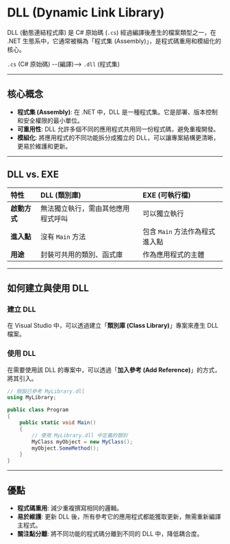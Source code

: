 # DLL (Dynamic Link Library)

DLL (動態連結程式庫) 是 C# 原始碼 (`.cs`) 經過編譯後產生的檔案類型之一，在 .NET 生態系中，它通常被稱為「程式集 (Assembly)」，是程式碼重用和模組化的核心。

`.cs` (C# 原始碼) --(編譯)--> `.dll` (程式集)

---

## 核心概念

- **程式集 (Assembly)**: 在 .NET 中，DLL 是一種程式集。它是部署、版本控制和安全權限的最小單位。
- **可重用性**: DLL 允許多個不同的應用程式共用同一份程式碼，避免重複開發。
- **模組化**: 將應用程式的不同功能拆分成獨立的 DLL，可以讓專案結構更清晰，更易於維護和更新。

---

## DLL vs. EXE

| 特性 | DLL (類別庫) | EXE (可執行檔) |
| :--- | :--- | :--- |
| **啟動方式** | 無法獨立執行，需由其他應用程式呼叫 | 可以獨立執行 |
| **進入點** | 沒有 `Main` 方法 | 包含 `Main` 方法作為程式進入點 |
| **用途** | 封裝可共用的類別、函式庫 | 作為應用程式的主體 |

---

## 如何建立與使用 DLL

### 建立 DLL
在 Visual Studio 中，可以透過建立「**類別庫 (Class Library)**」專案來產生 DLL 檔案。

### 使用 DLL
在需要使用該 DLL 的專案中，可以透過「**加入參考 (Add Reference)**」的方式，將其引入。

```csharp
// 假設已參考 MyLibrary.dll
using MyLibrary;

public class Program
{
    public static void Main()
    {
        // 使用 MyLibrary.dll 中定義的類別
        MyClass myObject = new MyClass();
        myObject.SomeMethod();
    }
}
```

---

## 優點
- **程式碼重用**: 減少重複撰寫相同的邏輯。
- **易於維護**: 更新 DLL 後，所有參考它的應用程式都能獲取更新，無需重新編譯主程式。
- **關注點分離**: 將不同功能的程式碼分離到不同的 DLL 中，降低耦合度。
